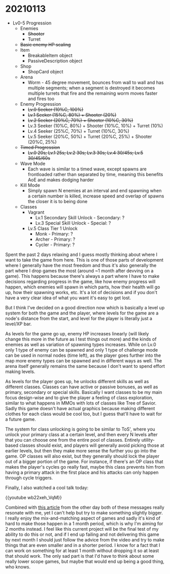 <!--
title: 20210113
-->

# 20210113

* Lv0-5 Progression
  * Enemies
    * ~~Shooter~~
    * Turret
  * ~~Basic enemy HP scaling~~
  * Item
    * BreakableItem object
    * PassiveDescription object
  * Shop
    * ShopCard object
  * Arena
    * Worm - 45 degree movement, bounces from wall to wall and has multiple segments; when a segment is destroyed it becomes multiple turrets that fire and the remaining worm moves faster and fires too
  * Enemy Progression
    * ~~Lv.0 Seeker (10%C, 100%)~~
    * ~~Lv.1 Seeker (15%C, 80%) + Shooter (20%)~~
    * ~~Lv.2 Seeker (20%C, 70%) + Shooter (10%C, 30%)~~
    * Lv.3 Seeker (10%C, 80%) + Shooter (10%C, 10%) + Turret (10%)
    * Lv.4 Seeker (25%C, 70%) + Turret (10%C, 30%)
    * Lv.5 Seeker (20%C, 50%) + Turret (20%C, 25%) + Shooter (20%C, 25%)
  * ~~Timed Progression~~
    * ~~Lv.0 20s; Lv.1 25s; Lv.2 30s; Lv.3 30s; Lv.4 30/45s; Lv.5 30/45/60s~~
  * Wave Mode
    * Each wave is similar to a timed wave, except spawns are frontloaded rather than separated by time, meaning this benefits AoE and makes dodging harder
  * Kill Mode
    * Simply spawn N enemies at an interval and end spawning when a certain number is killed, increase speed and overlap of spawns the closer it is to being done
  * Classes
    * Vagrant
      * Lv.1 Secondary Skill Unlock - Secondary: ?
      * Lv.3 Special Skill Unlock - Special: ?
    * Lv.5 Class Tier 1 Unlock
      * Monk - Primary: ?
      * Archer - Primary: ?
      * Cycler - Primary: ?

Spent the past 2 days relaxing and I guess mostly thinking about where I want to take the game from here. This is one of those parts of development where I generally have the most freedom and thus it's
also generally the part where I drop games the most (around ~1 month after devving on a game). This happens because there's always a part where I have to make decisions regarding progress in the game,
like how enemy progress will happen, which enemies will spawn in which parts, how their health will go up, how their spawning works, etc. It's a lot of decisions and if you don't have a very clear idea
of what you want it's easy to get lost.

But I think I've decided on a good direction now which is basically a level up system for both the game and the player, where levels for the game are a node's distance from the start, and level for
the player is literally just a level/XP bar.

As levels for the game go up, enemy HP increases linearly (will likely change this more in the future as I test things out more) and the kinds of enemies
as well as variation of spawning types increases. While on Lv.0 only 1 type of enemy can be spawned and only 1 type of challenge mode can be used in normal nodes (time left), as the player goes
further into the map more enemy types can be spawned and in different ways as well. The arena itself generally remains the same because I don't want to spend effort making levels.

As levels for the player goes up, he unlocks different skills as well as different classes. Classes can have active or passive bonuses, as well as primary, secondary or special skills. Basically I want
classes to be my main focus design-wise and to give the player a feeling of class exploration, similar to what happens in MMOs with lots of classes like Tree of Savior. Sadly this game doesn't have
actual graphics because making different clothes for each class would be cool too, but I guess that'll have to wait for a future game.

The system for class unlocking is going to be similar to ToS', where you unlock your primary class at a certain level, and then every N levels after that you can choose one from the entire pool of classes.
Entirely utility-based classes should exist, and players will generally avoid picking those at earlier levels, but then they make more sense the further you go into the game. OP classes will also exist,
but they generally should lock the player out of a bigger portion of the game. For instance, if there's an OP class that makes the player's cycles go really fast, maybe this class prevents him from having
a primary attack in the first place and his attacks can only happen through cycle triggers.

Finally, I also watched a cool talk today:

{{youtube wb22xeh_VqM}}

Combined with [this article](https://howtomarketagame.com/2021/01/04/happy-2021-you-are-going-to-finish-a-game-this-year/) from the other day both of these messages really resonate with me, yet I can't help
but try to make something slightly bigger. I really enjoy the mix-and-matching aspect of games and sadly it's kind of hard to make those happen in a 1 month period, which is why I'm aiming for 2 months
instead. I feel like this current project will be the final test of my ability to do this or not, and if I end up failing and not delivering this game by next month I should just follow the advice from 
the video and try to make things that are even smaller and in a shorter period. I know for a fact that I can work on something for at least 1 month without dropping it so at least that should work. The only
sad part is that I'd have to think about some really lower scope games, but maybe that would end up being a good thing, who knows.
